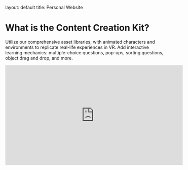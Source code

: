 layout: default
title: Personal Website

# What is the Content Creation Kit?

Utilize our comprehensive asset libraries, with animated characters and environments to replicate real-life experiences in VR. Add interactive learning mechanics: multiple-choice questions, pop-ups, sorting questions, object drag and drop, and more.

<iframe
  width="560"
  height="315"
  src="https://www.youtube.com/embed/-dghZnE45Io?si=DZs31RkLAzf3gPBX"
  title="YouTube video player"
  frameBorder="0"
  allow="accelerometer; autoplay; clipboard-write; encrypted-media; gyroscope; picture-in-picture; web-share"
  allowFullScreen="true"
></iframe>
